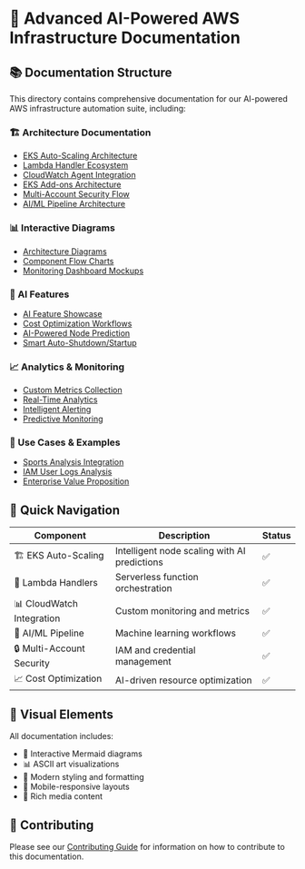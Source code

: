 # 🤖 Advanced AI-Powered AWS Infrastructure Documentation

## 📚 Documentation Structure

This directory contains comprehensive documentation for our AI-powered AWS infrastructure automation suite, including:

### 🏗️ Architecture Documentation
- [EKS Auto-Scaling Architecture](./architecture/eks-auto-scaling.md)
- [Lambda Handler Ecosystem](./architecture/lambda-ecosystem.md)
- [CloudWatch Agent Integration](./architecture/cloudwatch-integration.md)
- [EKS Add-ons Architecture](./architecture/eks-addons.md)
- [Multi-Account Security Flow](./architecture/multi-account-security.md)
- [AI/ML Pipeline Architecture](./architecture/ai-ml-pipeline.md)

### 📊 Interactive Diagrams
- [Architecture Diagrams](./diagrams/)
- [Component Flow Charts](./diagrams/component-flows.md)
- [Monitoring Dashboard Mockups](./diagrams/monitoring-dashboards.md)

### 🤖 AI Features
- [AI Feature Showcase](./ai-features/)
- [Cost Optimization Workflows](./ai-features/cost-optimization.md)
- [AI-Powered Node Prediction](./ai-features/node-prediction.md)
- [Smart Auto-Shutdown/Startup](./ai-features/smart-scheduling.md)

### 📈 Analytics & Monitoring
- [Custom Metrics Collection](./monitoring/custom-metrics.md)
- [Real-Time Analytics](./monitoring/real-time-analytics.md)
- [Intelligent Alerting](./monitoring/intelligent-alerting.md)
- [Predictive Monitoring](./monitoring/predictive-monitoring.md)

### 🎯 Use Cases & Examples
- [Sports Analysis Integration](./use-cases/sports-analysis.md)
- [IAM User Logs Analysis](./use-cases/iam-logs-analysis.md)
- [Enterprise Value Proposition](./use-cases/enterprise-value.md)

## 🚀 Quick Navigation

| Component | Description | Status |
|-----------|-------------|--------|
| 🏗️ EKS Auto-Scaling | Intelligent node scaling with AI predictions | ✅ |
| 🔧 Lambda Handlers | Serverless function orchestration | ✅ |
| 📊 CloudWatch Integration | Custom monitoring and metrics | ✅ |
| 🤖 AI/ML Pipeline | Machine learning workflows | ✅ |
| 🔒 Multi-Account Security | IAM and credential management | ✅ |
| 📈 Cost Optimization | AI-driven resource optimization | ✅ |

## 🎨 Visual Elements

All documentation includes:
- 🎯 Interactive Mermaid diagrams
- 📊 ASCII art visualizations
- 🎪 Modern styling and formatting
- 📱 Mobile-responsive layouts
- 🌟 Rich media content

## 🤝 Contributing

Please see our [Contributing Guide](../CONTRIBUTING.md) for information on how to contribute to this documentation.